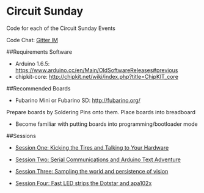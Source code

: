 # Circuit Sunday
Code for each of the Circuit Sunday Events

Code Chat: [Gitter IM](https://gitter.im/fubarlabs/codechat?utm_source=share-link&utm_medium=link&utm_campaign=share-link)

##Requirements
Software
* Arduino 1.6.5: https://www.arduino.cc/en/Main/OldSoftwareReleases#previous
* chipkit-core: http://chipkit.net/wiki/index.php?title=ChipKIT_core

##Recommended Boards
* Fubarino Mini or Fubarino SD: http://fubarino.org/

Prepare boards by Soldering Pins onto them.
Place boards into breadboard

* Become familiar with putting boards into programming/bootloader mode

##Sessions

* [Session One: Kicking the Tires and Talking to Your Hardware](week1)

* [Session Two: Serial Communications and Arduino Text Adventure](week2)

* [Session Three: Sampling the world and persistence of vision](week3)

* [Session Four: Fast LED strips the Dotstar and apa102x](week4) 
